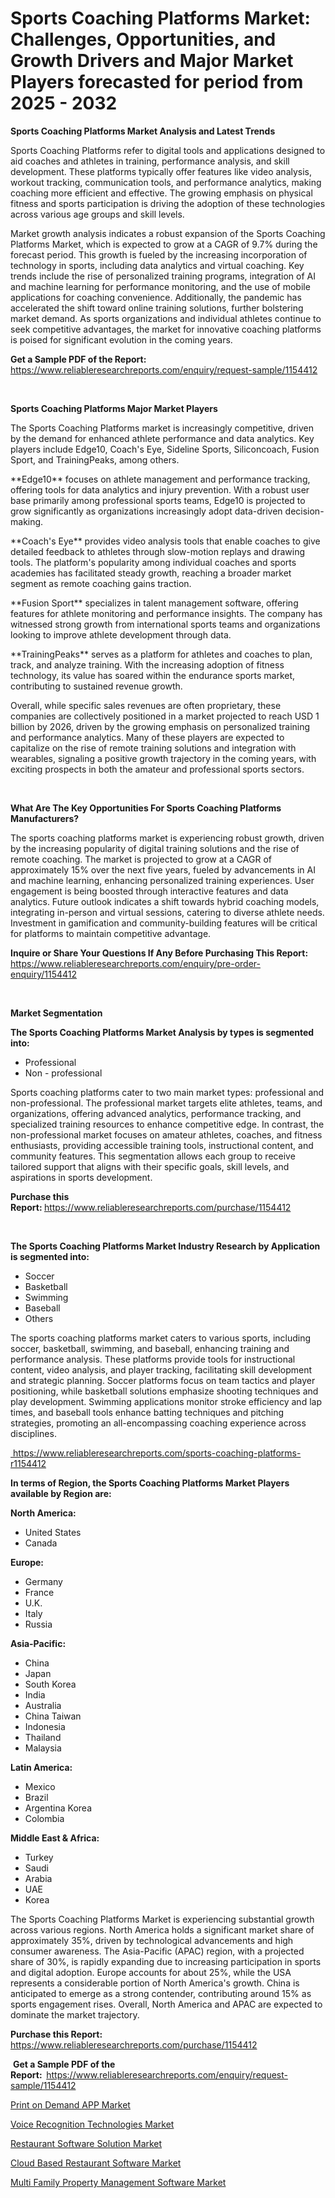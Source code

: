 <p><h1>Sports Coaching Platforms Market: Challenges, Opportunities, and Growth Drivers and Major Market Players forecasted for period from 2025 - 2032</h1></p><p><strong>Sports Coaching Platforms Market Analysis and Latest Trends</strong></p>
<p><p>Sports Coaching Platforms refer to digital tools and applications designed to aid coaches and athletes in training, performance analysis, and skill development. These platforms typically offer features like video analysis, workout tracking, communication tools, and performance analytics, making coaching more efficient and effective. The growing emphasis on physical fitness and sports participation is driving the adoption of these technologies across various age groups and skill levels.</p><p>Market growth analysis indicates a robust expansion of the Sports Coaching Platforms Market, which is expected to grow at a CAGR of 9.7% during the forecast period. This growth is fueled by the increasing incorporation of technology in sports, including data analytics and virtual coaching. Key trends include the rise of personalized training programs, integration of AI and machine learning for performance monitoring, and the use of mobile applications for coaching convenience. Additionally, the pandemic has accelerated the shift toward online training solutions, further bolstering market demand. As sports organizations and individual athletes continue to seek competitive advantages, the market for innovative coaching platforms is poised for significant evolution in the coming years.</p></p>
<p><strong>Get a Sample PDF of the Report:&nbsp;</strong> <a href="https://www.reliableresearchreports.com/enquiry/request-sample/1154412?utm_campaign=116&utm_medium=2&utm_source=Github&utm_content=ia&utm_term=09032025&utm_id=sports-coaching-platforms">https://www.reliableresearchreports.com/enquiry/request-sample/1154412</a></p>
<p>&nbsp;</p>
<p><strong>Sports Coaching Platforms Major Market Players</strong></p>
<p><p>The Sports Coaching Platforms market is increasingly competitive, driven by the demand for enhanced athlete performance and data analytics. Key players include Edge10, Coach's Eye, Sideline Sports, Siliconcoach, Fusion Sport, and TrainingPeaks, among others.</p><p>**Edge10** focuses on athlete management and performance tracking, offering tools for data analytics and injury prevention. With a robust user base primarily among professional sports teams, Edge10 is projected to grow significantly as organizations increasingly adopt data-driven decision-making.</p><p>**Coach's Eye** provides video analysis tools that enable coaches to give detailed feedback to athletes through slow-motion replays and drawing tools. The platform's popularity among individual coaches and sports academies has facilitated steady growth, reaching a broader market segment as remote coaching gains traction.</p><p>**Fusion Sport** specializes in talent management software, offering features for athlete monitoring and performance insights. The company has witnessed strong growth from international sports teams and organizations looking to improve athlete development through data. </p><p>**TrainingPeaks** serves as a platform for athletes and coaches to plan, track, and analyze training. With the increasing adoption of fitness technology, its value has soared within the endurance sports market, contributing to sustained revenue growth.</p><p>Overall, while specific sales revenues are often proprietary, these companies are collectively positioned in a market projected to reach USD 1 billion by 2026, driven by the growing emphasis on personalized training and performance analytics. Many of these players are expected to capitalize on the rise of remote training solutions and integration with wearables, signaling a positive growth trajectory in the coming years, with exciting prospects in both the amateur and professional sports sectors.</p></p>
<p>&nbsp;</p>
<p><strong>What Are The Key Opportunities For Sports Coaching Platforms Manufacturers?</strong></p>
<p><p>The sports coaching platforms market is experiencing robust growth, driven by the increasing popularity of digital training solutions and the rise of remote coaching. The market is projected to grow at a CAGR of approximately 15% over the next five years, fueled by advancements in AI and machine learning, enhancing personalized training experiences. User engagement is being boosted through interactive features and data analytics. Future outlook indicates a shift towards hybrid coaching models, integrating in-person and virtual sessions, catering to diverse athlete needs. Investment in gamification and community-building features will be critical for platforms to maintain competitive advantage.</p></p>
<p><strong>Inquire or Share Your Questions If Any Before Purchasing This Report:</strong> <a href="https://www.reliableresearchreports.com/enquiry/pre-order-enquiry/1154412?utm_campaign=116&utm_medium=2&utm_source=Github&utm_content=ia&utm_term=09032025&utm_id=sports-coaching-platforms">https://www.reliableresearchreports.com/enquiry/pre-order-enquiry/1154412</a></p>
<p>&nbsp;</p>
<p><strong>Market Segmentation</strong></p>
<p><strong>The Sports Coaching Platforms Market Analysis by types is segmented into:</strong></p>
<p><ul><li>Professional</li><li>Non - professional</li></ul></p>
<p><p>Sports coaching platforms cater to two main market types: professional and non-professional. The professional market targets elite athletes, teams, and organizations, offering advanced analytics, performance tracking, and specialized training resources to enhance competitive edge. In contrast, the non-professional market focuses on amateur athletes, coaches, and fitness enthusiasts, providing accessible training tools, instructional content, and community features. This segmentation allows each group to receive tailored support that aligns with their specific goals, skill levels, and aspirations in sports development.</p></p>
<p><strong>Purchase this Report:&nbsp;</strong><a href="https://www.reliableresearchreports.com/purchase/1154412?utm_campaign=116&utm_medium=2&utm_source=Github&utm_content=ia&utm_term=09032025&utm_id=sports-coaching-platforms">https://www.reliableresearchreports.com/purchase/1154412</a></p>
<p>&nbsp;</p>
<p><strong>The Sports Coaching Platforms Market Industry Research by Application is segmented into:</strong></p>
<p><ul><li>Soccer</li><li>Basketball</li><li>Swimming</li><li>Baseball</li><li>Others</li></ul></p>
<p><p>The sports coaching platforms market caters to various sports, including soccer, basketball, swimming, and baseball, enhancing training and performance analysis. These platforms provide tools for instructional content, video analysis, and player tracking, facilitating skill development and strategic planning. Soccer platforms focus on team tactics and player positioning, while basketball solutions emphasize shooting techniques and play development. Swimming applications monitor stroke efficiency and lap times, and baseball tools enhance batting techniques and pitching strategies, promoting an all-encompassing coaching experience across disciplines.</p></p>
<p><a href="https://www.reliableresearchreports.com/sports-coaching-platforms-r1154412?utm_campaign=116&utm_medium=2&utm_source=Github&utm_content=ia&utm_term=09032025&utm_id=sports-coaching-platforms">&nbsp;https://www.reliableresearchreports.com/sports-coaching-platforms-r1154412</a></p>
<p><strong>In terms of Region, the Sports Coaching Platforms Market Players available by Region are:</strong></p>
<p>
    <p> <strong> North America: </strong>
        <ul>
            <li>United States</li>
            <li>Canada</li>
        </ul>
        </p> 
    <p> <strong> Europe: </strong>
        <ul>
            <li>Germany</li>
            <li>France</li>
            <li>U.K.</li>
            <li>Italy</li>
            <li>Russia</li>
        </ul>
        </p> 
    <p> <strong> Asia-Pacific: </strong>
        <ul>
            <li>China</li>
            <li>Japan</li>
            <li>South Korea</li>
            <li>India</li>
            <li>Australia</li>
            <li>China Taiwan</li>
            <li>Indonesia</li>
            <li>Thailand</li>
            <li>Malaysia</li>
        </ul>
        </p> 
    <p> <strong> Latin America: </strong>
        <ul>
            <li>Mexico</li>
            <li>Brazil</li>
            <li>Argentina Korea</li>
            <li>Colombia</li>
        </ul>
        </p> 
    <p> <strong> Middle East & Africa: </strong>
        <ul>
            <li>Turkey</li>
            <li>Saudi</li>
            <li>Arabia</li>
            <li>UAE</li>
            <li>Korea</li>
        </ul>
    </p>
    </p>
<p><p>The Sports Coaching Platforms Market is experiencing substantial growth across various regions. North America holds a significant market share of approximately 35%, driven by technological advancements and high consumer awareness. The Asia-Pacific (APAC) region, with a projected share of 30%, is rapidly expanding due to increasing participation in sports and digital adoption. Europe accounts for about 25%, while the USA represents a considerable portion of North America's growth. China is anticipated to emerge as a strong contender, contributing around 15% as sports engagement rises. Overall, North America and APAC are expected to dominate the market trajectory.</p></p>
<p><strong>Purchase this Report: </strong><a href="https://www.reliableresearchreports.com/purchase/1154412?utm_campaign=116&utm_medium=2&utm_source=Github&utm_content=ia&utm_term=09032025&utm_id=sports-coaching-platforms">https://www.reliableresearchreports.com/purchase/1154412</a></p>
<p>&nbsp;<strong>Get a Sample PDF of the Report:&nbsp;&nbsp;</strong><a href="https://www.reliableresearchreports.com/enquiry/request-sample/1154412?utm_campaign=116&utm_medium=2&utm_source=Github&utm_content=ia&utm_term=09032025&utm_id=sports-coaching-platforms">https://www.reliableresearchreports.com/enquiry/request-sample/1154412</a></p>
<p><strong></strong></p>
<p><p><a href="https://github.com/raaschadonle/Market-Research-Report-List-1/blob/main/print-on-demand-app-market.md?utm_campaign=116&utm_medium=2&utm_source=Github&utm_content=ia&utm_term=09032025&utm_id=sports-coaching-platforms">Print on Demand APP Market</a></p><p><a href="https://github.com/elvutedipela/Market-Research-Report-List-1/blob/main/voice-recognition-technologies-market.md?utm_campaign=116&utm_medium=2&utm_source=Github&utm_content=ia&utm_term=09032025&utm_id=sports-coaching-platforms">Voice Recognition Technologies Market</a></p><p><a href="https://github.com/sawrovpipolo/Market-Research-Report-List-1/blob/main/restaurant-software-solution-market.md?utm_campaign=116&utm_medium=2&utm_source=Github&utm_content=ia&utm_term=09032025&utm_id=sports-coaching-platforms">Restaurant Software Solution Market</a></p><p><a href="https://github.com/aarajlyre/Market-Research-Report-List-1/blob/main/cloud-based-restaurant-software-market.md?utm_campaign=116&utm_medium=2&utm_source=Github&utm_content=ia&utm_term=09032025&utm_id=sports-coaching-platforms">Cloud Based Restaurant Software Market</a></p><p><a href="https://github.com/ritooesiaba/Market-Research-Report-List-1/blob/main/multi-family-property-management-software-market.md?utm_campaign=116&utm_medium=2&utm_source=Github&utm_content=ia&utm_term=09032025&utm_id=sports-coaching-platforms">Multi Family Property Management Software Market</a></p></p>